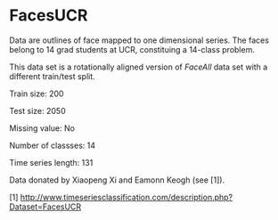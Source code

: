 # FacesUCR

Data are outlines of face mapped to one dimensional series. The faces belong to 14 grad students at UCR, constituing a 14-class problem.

This data set is a rotationally aligned version of *FaceAll* data set with a different train/test split. 

Train size: 200

Test size: 2050

Missing value: No

Number of classses: 14

Time series length: 131

Data donated by Xiaopeng Xi and Eamonn Keogh (see [1]).

[1] http://www.timeseriesclassification.com/description.php?Dataset=FacesUCR